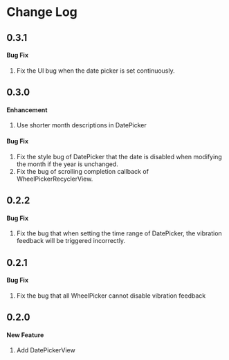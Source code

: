 Change Log
===

0.3.1
---
#### Bug Fix
1. Fix the UI bug when the date picker is set continuously.

0.3.0
---
#### Enhancement
1. Use shorter month descriptions in DatePicker

#### Bug Fix
1. Fix the style bug of DatePicker that the date is disabled when modifying the month if the year is unchanged.
2. Fix the bug of scrolling completion callback of WheelPickerRecyclerView.

0.2.2
---
#### Bug Fix
1. Fix the bug that when setting the time range of DatePicker, the vibration feedback will be triggered incorrectly.


0.2.1
---
#### Bug Fix
1. Fix the bug that all WheelPicker cannot disable vibration feedback

0.2.0
---
#### New Feature
1. Add DatePickerView